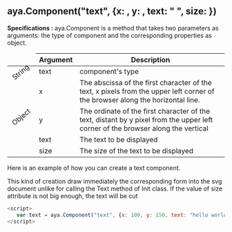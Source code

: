 ## aya.Component("text", {x: , y: , text: " ", size: })

<style>
.empty-space{
    visibility:hidden;
    display:inline-block;
    border:none;
}
.table_1 .thead-row {
    border-top:none;
}
.type_style{
    transform:rotate(-40deg);
}
</style>
<body>
<b>Specifications : </b>  aya.Component is a method that takes two parameters as arguments: the type of component and the corresponding properties as object.

<table class='table_1'>
    <thead>
    <tr class="thead-row">
        <th class="empty-space"></th>
        <th>Argument</th>
        <th>Description</th>
    </tr>
    </thead>
    <tbody>
    <tr>
        <td class="type_style">String</td>
        <td>text</td>
        <td>component's type</td>
    </tr>
    <tr>
        <td rowspan='4' class="type_style">Object</td>
        <td>x</td>
        <td>
            The abscissa of the first character of the text, x pixels from the upper left corner of the browser along the horizontal line.
        </td>
    </tr>
    <tr>
        <td>y</td>
        <td>
            The ordinate of the first character of the text, distant by y pixel from the upper left corner of the browser along the vertical
        </td>
    </tr>
     <tr>
        <td>text</td>
        <td>The text to be displayed</td>
    </tr>
     <tr>
        <td>size</td>
        <td>The size of the text to be displayed</td>
    </tr>
    </tbody>
</table>
</body>


Here is an example of how you can create a text component.
<p>This kind of creation draw immediately the corresponding form into the svg document unlike for calling the Text method of Init class.
If the value of size attribute is not big enough, the text will be cut 
</p>

```js
<script>
   var text = aya.Component("text", {x: 100, y: 150, text: "hello world", size: 200});
</script>
```